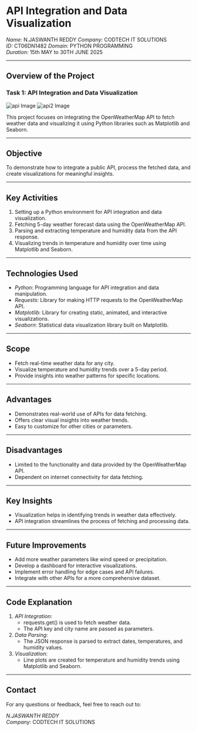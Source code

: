 # API Integration and Data Visualization

*Name:* N.JASWANTH REDDY 
*Company:* CODTECH IT SOLUTIONS  
*ID:* CT06DN1482 
*Domain:* PYTHON PROGRAMMING  
*Duration:* 15th MAY to 30TH  JUNE 2025   

---

## Overview of the Project
### Task 1: API Integration and Data Visualization

![api Image](api.png)
![api2 Image](api2.png)

This project focuses on integrating the OpenWeatherMap API to fetch weather data and visualizing it using Python libraries such as Matplotlib and Seaborn.

---

## Objective
To demonstrate how to integrate a public API, process the fetched data, and create visualizations for meaningful insights.

---

## Key Activities
1. Setting up a Python environment for API integration and data visualization.
2. Fetching 5-day weather forecast data using the OpenWeatherMap API.
3. Parsing and extracting temperature and humidity data from the API response.
4. Visualizing trends in temperature and humidity over time using Matplotlib and Seaborn.

---

## Technologies Used
- *Python*: Programming language for API integration and data manipulation.
- *Requests*: Library for making HTTP requests to the OpenWeatherMap API.
- *Matplotlib*: Library for creating static, animated, and interactive visualizations.
- *Seaborn*: Statistical data visualization library built on Matplotlib.

---

## Scope
- Fetch real-time weather data for any city.
- Visualize temperature and humidity trends over a 5-day period.
- Provide insights into weather patterns for specific locations.

---

## Advantages
- Demonstrates real-world use of APIs for data fetching.
- Offers clear visual insights into weather trends.
- Easy to customize for other cities or parameters.

---

## Disadvantages
- Limited to the functionality and data provided by the OpenWeatherMap API.
- Dependent on internet connectivity for data fetching.

---

## Key Insights
- Visualization helps in identifying trends in weather data effectively.
- API integration streamlines the process of fetching and processing data.

---

## Future Improvements
- Add more weather parameters like wind speed or precipitation.
- Develop a dashboard for interactive visualizations.
- Implement error handling for edge cases and API failures.
- Integrate with other APIs for a more comprehensive dataset.

---

## Code Explanation
1. *API Integration*:
   - requests.get() is used to fetch weather data.
   - The API key and city name are passed as parameters.
2. *Data Parsing*:
   - The JSON response is parsed to extract dates, temperatures, and humidity values.
3. *Visualization*:
   - Line plots are created for temperature and humidity trends using Matplotlib and Seaborn.

---

## Contact
For any questions or feedback, feel free to reach out to:  

*N.JASWANTH REDDY*  
*Company:* CODTECH IT SOLUTIONS  
